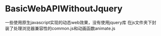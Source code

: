 # BasicWebAPIWithoutJquery
一些使用原生javascript实现的动态web效果，没有使用jquery库
在js文件夹下封装了处理浏览器兼容性的common.js和动画函数animate.js
